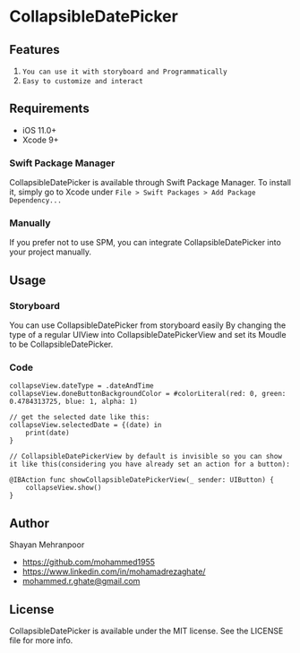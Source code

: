 # CollapsibleDatePicker

## Features

1) `You can use it with storyboard and Programmatically`
2) `Easy to customize and interact `


## Requirements

- iOS 11.0+
- Xcode 9+

### Swift Package Manager

CollapsibleDatePicker is available through Swift Package Manager. To install
it, simply go to Xcode under `File > Swift Packages > Add Package Dependency...`

### Manually

If you prefer not to use SPM, you can integrate CollapsibleDatePicker into your project manually.

## Usage

### Storyboard
You can use CollapsibleDatePicker from storyboard easily By changing the type of a regular UIView into CollapsibleDatePickerView and set its Moudle to be CollapsibleDatePicker.

###  Code
```
collapseView.dateType = .dateAndTime
collapseView.doneButtonBackgroundColor = #colorLiteral(red: 0, green: 0.4784313725, blue: 1, alpha: 1)

// get the selected date like this:
collapseView.selectedDate = {(date) in
    print(date)
}

// CollapsibleDatePickerView by default is invisible so you can show it like this(considering you have already set an action for a button):

@IBAction func showCollapsibleDatePickerView(_ sender: UIButton) {
    collapseView.show()
}
```

## Author

Shayan Mehranpoor

- https://github.com/mohammed1955
- https://www.linkedin.com/in/mohamadrezaghate/
- mohammed.r.ghate@gmail.com

## License

CollapsibleDatePicker is available under the MIT license. See the LICENSE file for more info.
